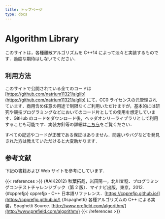 ```yaml
---
title: トップページ
type: docs
---
```


# Algorithm Library
このサイトは，各種離散アルゴリズムを C++14 によって淡々と実装するものです．過度な期待はしないでください．

## 利用方法
このサイトで公開されている全てのコードは [https://github.com/natrium11321/alglib](https://github.com/natrium11321/alglib) にて，CC0 ライセンスの元管理されています．商用含め任意の用途で制限なくご利用いただけますが，基本的には研究や競技プログラミングなどにおいてのコード片としての使用を想定しています．GitHub のコードをダウンロード後，ヘッダオンリーライブラリとして利用することも可能です．実装方針等の詳細は[こちら](style)をご覧ください．

すべての記述やコードが正確である保証はありません．間違いやバグなどを発見された方は教えていただけると大変助かります．

## 参考文献
下記の書籍および Web サイトを参考にしています．

{{< references >}}
{#AIK2012}   秋葉拓哉，岩田陽一，北川宜稔．プログラミングコンテストチャレンジブック（第 2 版）．マイナビ出版，東京，2012.
{#cpprefjp}  cpprefjp - C++ 日本語リファレンス．[https://cpprefjp.github.io/](https://cpprefjp.github.io/)
{#spaghetti} 各種アルゴリズムの C++ による実装，Spaghetti Source. [http://www.prefield.com/algorithm/](http://www.prefield.com/algorithm/)
{{< /references >}}
